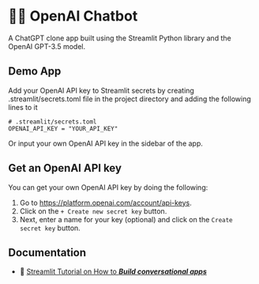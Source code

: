 # 🤖💬 OpenAI Chatbot

A ChatGPT clone app built using the Streamlit Python library and the OpenAI GPT-3.5 model.

## Demo App

Add your OpenAI API key to Streamlit secrets by creating .streamlit/secrets.toml file in the project directory and adding the following lines to it
```
# .streamlit/secrets.toml
OPENAI_API_KEY = "YOUR_API_KEY"
```
Or input your own OpenAI API key in the sidebar of the app.

## Get an OpenAI API key

You can get your own OpenAI API key by doing the following:
1. Go to https://platform.openai.com/account/api-keys.
2. Click on the `+ Create new secret key` button.
3. Next, enter a name for your key (optional) and click on the `Create secret key` button.

## Documentation

- 📖 [Streamlit Tutorial on How to _**Build conversational apps**_](https://docs.streamlit.io/knowledge-base/tutorials/build-conversational-apps)
